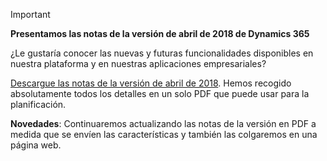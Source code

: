 > [!IMPORTANT]
> **Presentamos las notas de la versión de abril de 2018 de Dynamics 365**
>
> ¿Le gustaría conocer las nuevas y futuras funcionalidades disponibles en nuestra plataforma y en nuestras aplicaciones empresariales?
>
> [Descargue las notas de la versión de abril de 2018](https://go.microsoft.com/fwlink/?linkid=870424). Hemos recogido absolutamente todos los detalles en un solo PDF que puede usar para la planificación.  
>
> **Novedades**: Continuaremos actualizando las notas de la versión en PDF a medida que se envíen las características y también las colgaremos en una página web. 
